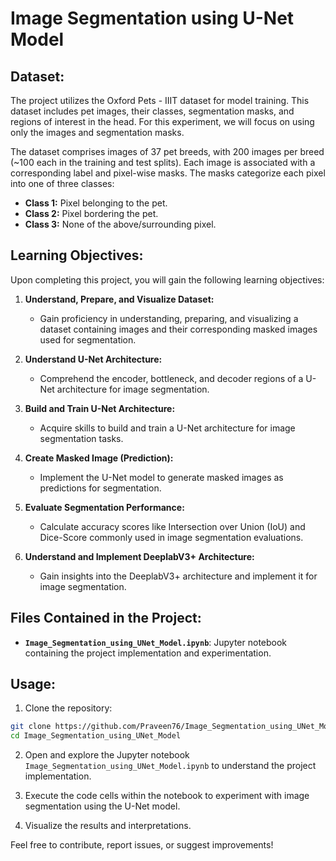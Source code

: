 # Image Segmentation using U-Net Model

## Dataset:

The project utilizes the Oxford Pets - IIIT dataset for model training. This dataset includes pet images, their classes, segmentation masks, and regions of interest in the head. For this experiment, we will focus on using only the images and segmentation masks.

The dataset comprises images of 37 pet breeds, with 200 images per breed (~100 each in the training and test splits). Each image is associated with a corresponding label and pixel-wise masks. The masks categorize each pixel into one of three classes:

- **Class 1:** Pixel belonging to the pet.
- **Class 2:** Pixel bordering the pet.
- **Class 3:** None of the above/surrounding pixel.

## Learning Objectives:

Upon completing this project, you will gain the following learning objectives:

1. **Understand, Prepare, and Visualize Dataset:**
    - Gain proficiency in understanding, preparing, and visualizing a dataset containing images and their corresponding masked images used for segmentation.

2. **Understand U-Net Architecture:**
    - Comprehend the encoder, bottleneck, and decoder regions of a U-Net architecture for image segmentation.

3. **Build and Train U-Net Architecture:**
    - Acquire skills to build and train a U-Net architecture for image segmentation tasks.

4. **Create Masked Image (Prediction):**
    - Implement the U-Net model to generate masked images as predictions for segmentation.

5. **Evaluate Segmentation Performance:**
    - Calculate accuracy scores like Intersection over Union (IoU) and Dice-Score commonly used in image segmentation evaluations.

6. **Understand and Implement DeeplabV3+ Architecture:**
    - Gain insights into the DeeplabV3+ architecture and implement it for image segmentation.

## Files Contained in the Project:

- **`Image_Segmentation_using_UNet_Model.ipynb`**: Jupyter notebook containing the project implementation and experimentation.

## Usage:

1. Clone the repository:

```bash
git clone https://github.com/Praveen76/Image_Segmentation_using_UNet_Model.git
cd Image_Segmentation_using_UNet_Model
```

2. Open and explore the Jupyter notebook `Image_Segmentation_using_UNet_Model.ipynb` to understand the project implementation.

3. Execute the code cells within the notebook to experiment with image segmentation using the U-Net model.

4. Visualize the results and interpretations.

Feel free to contribute, report issues, or suggest improvements!

